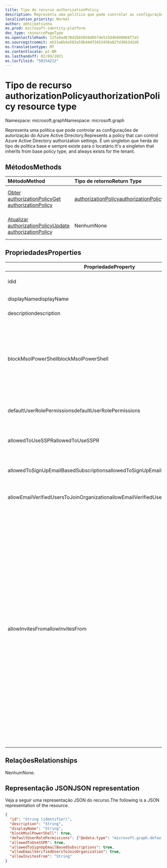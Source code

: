 ```yaml
---
title: Tipo de recurso authorizationPolicy
description: Representa uma política que pode controlar as configurações de autorização do Azure Active Directory.
localization_priority: Normal
author: abhijeetsinha
ms.prod: microsoft-identity-platform
doc_type: resourcePageType
ms.openlocfilehash: 12fe4ad670d2bb5056d05fde533d4b690068f7a5
ms.sourcegitcommit: eb31a6b4a582a59b44df3453450a82fd366342d0
ms.translationtype: MT
ms.contentlocale: pt-BR
ms.lasthandoff: 02/09/2021
ms.locfileid: "50154212"
---
```

# <a name="authorizationpolicy-resource-type"></a><span data-ttu-id="66040-103">Tipo de recurso authorizationPolicy</span><span class="sxs-lookup"><span data-stu-id="66040-103">authorizationPolicy resource type</span></span>

<span data-ttu-id="66040-104">Namespace: microsoft.graph</span><span class="sxs-lookup"><span data-stu-id="66040-104">Namespace: microsoft.graph</span></span>

<span data-ttu-id="66040-105">Representa uma política que pode controlar as configurações de autorização do Azure Active Directory.</span><span class="sxs-lookup"><span data-stu-id="66040-105">Represents a policy that can control Azure Active Directory authorization settings.</span></span> <span data-ttu-id="66040-106">É um singleton que herda do tipo de política base e sempre existe para o locatário.</span><span class="sxs-lookup"><span data-stu-id="66040-106">It's a singleton that inherits from base policy type, and always exists for the tenant.</span></span>

## <a name="methods"></a><span data-ttu-id="66040-107">Métodos</span><span class="sxs-lookup"><span data-stu-id="66040-107">Methods</span></span>

| <span data-ttu-id="66040-108">Método</span><span class="sxs-lookup"><span data-stu-id="66040-108">Method</span></span>       | <span data-ttu-id="66040-109">Tipo de retorno</span><span class="sxs-lookup"><span data-stu-id="66040-109">Return Type</span></span> | <span data-ttu-id="66040-110">Descrição</span><span class="sxs-lookup"><span data-stu-id="66040-110">Description</span></span> |
|:-------------|:------------|:------------|
| [<span data-ttu-id="66040-111">Obter authorizationPolicy</span><span class="sxs-lookup"><span data-stu-id="66040-111">Get authorizationPolicy</span></span>](../api/authorizationpolicy-get.md) | [<span data-ttu-id="66040-112">authorizationPolicy</span><span class="sxs-lookup"><span data-stu-id="66040-112">authorizationPolicy</span></span>](authorizationpolicy.md) | <span data-ttu-id="66040-113">Leia o objeto authorizationPolicy.</span><span class="sxs-lookup"><span data-stu-id="66040-113">Read the authorizationPolicy object.</span></span> |
| [<span data-ttu-id="66040-114">Atualizar authorizationPolicy</span><span class="sxs-lookup"><span data-stu-id="66040-114">Update authorizationPolicy</span></span>](../api/authorizationpolicy-update.md) | <span data-ttu-id="66040-115">Nenhum</span><span class="sxs-lookup"><span data-stu-id="66040-115">None</span></span> | <span data-ttu-id="66040-116">Atualize o objeto authorizationPolicy.</span><span class="sxs-lookup"><span data-stu-id="66040-116">Update the authorizationPolicy object.</span></span> |

## <a name="properties"></a><span data-ttu-id="66040-117">Propriedades</span><span class="sxs-lookup"><span data-stu-id="66040-117">Properties</span></span>  
| <span data-ttu-id="66040-118">Propriedade</span><span class="sxs-lookup"><span data-stu-id="66040-118">Property</span></span> | <span data-ttu-id="66040-119">Tipo</span><span class="sxs-lookup"><span data-stu-id="66040-119">Type</span></span> | <span data-ttu-id="66040-120">Descrição</span><span class="sxs-lookup"><span data-stu-id="66040-120">Description</span></span> | 
|-|-|-|
|<span data-ttu-id="66040-121">id</span><span class="sxs-lookup"><span data-stu-id="66040-121">id</span></span>|<span data-ttu-id="66040-122">Cadeia de caracteres</span><span class="sxs-lookup"><span data-stu-id="66040-122">String</span></span>| <span data-ttu-id="66040-123">ID da política de autorização.</span><span class="sxs-lookup"><span data-stu-id="66040-123">ID of the authorization policy.</span></span> <span data-ttu-id="66040-124">Obrigatório.</span><span class="sxs-lookup"><span data-stu-id="66040-124">Required.</span></span> <span data-ttu-id="66040-125">Somente leitura.</span><span class="sxs-lookup"><span data-stu-id="66040-125">Read-only.</span></span>| 
|<span data-ttu-id="66040-126">displayName</span><span class="sxs-lookup"><span data-stu-id="66040-126">displayName</span></span>|<span data-ttu-id="66040-127">Cadeia de caracteres</span><span class="sxs-lookup"><span data-stu-id="66040-127">String</span></span>| <span data-ttu-id="66040-128">Nome para exibição desta política.</span><span class="sxs-lookup"><span data-stu-id="66040-128">Display name for this policy.</span></span> |  
|<span data-ttu-id="66040-129">description</span><span class="sxs-lookup"><span data-stu-id="66040-129">description</span></span>|<span data-ttu-id="66040-130">Cadeia de caracteres</span><span class="sxs-lookup"><span data-stu-id="66040-130">String</span></span>| <span data-ttu-id="66040-131">Descrição desta política.</span><span class="sxs-lookup"><span data-stu-id="66040-131">Description of this policy.</span></span>|  
|<span data-ttu-id="66040-132">blockMsolPowerShell</span><span class="sxs-lookup"><span data-stu-id="66040-132">blockMsolPowerShell</span></span>|<span data-ttu-id="66040-133">Booliano</span><span class="sxs-lookup"><span data-stu-id="66040-133">Boolean</span></span>| <span data-ttu-id="66040-134">Para desabilitar o uso do MSOL PowerShell, de definida essa propriedade como true.</span><span class="sxs-lookup"><span data-stu-id="66040-134">To disable the use of MSOL PowerShell set this property to true.</span></span> <span data-ttu-id="66040-135">A configuração como true também desabilitará o acesso baseado no usuário ao ponto de extremidade de serviço herdado usado pelo MSOL PowerShell.</span><span class="sxs-lookup"><span data-stu-id="66040-135">Setting to true will also disable user-based access to the legacy service endpoint used by MSOL PowerShell.</span></span> <span data-ttu-id="66040-136">Isso não afeta o Azure AD Connect ou o Microsoft Graph.</span><span class="sxs-lookup"><span data-stu-id="66040-136">This does not affect Azure AD Connect or Microsoft Graph.</span></span> | 
|<span data-ttu-id="66040-137">defaultUserRolePermissions</span><span class="sxs-lookup"><span data-stu-id="66040-137">defaultUserRolePermissions</span></span>|[<span data-ttu-id="66040-138">defaultUserRolePermissions</span><span class="sxs-lookup"><span data-stu-id="66040-138">defaultUserRolePermissions</span></span>](defaultuserrolepermissions.md)| <span data-ttu-id="66040-139">Especifica determinadas permissões personalizáveis para a função de usuário padrão.</span><span class="sxs-lookup"><span data-stu-id="66040-139">Specifies certain customizable permissions for default user role.</span></span> | 
|<span data-ttu-id="66040-140">allowedToUseSSPR</span><span class="sxs-lookup"><span data-stu-id="66040-140">allowedToUseSSPR</span></span>|<span data-ttu-id="66040-141">Booliano</span><span class="sxs-lookup"><span data-stu-id="66040-141">Boolean</span></span>| <span data-ttu-id="66040-142">Indica se o Self-Serve redefinição de senha pode ser usado pelos usuários no locatário.</span><span class="sxs-lookup"><span data-stu-id="66040-142">Indicates whether the Self-Serve Password Reset feature can be used by users on the tenant.</span></span> | 
|<span data-ttu-id="66040-143">allowedToSignUpEmailBasedSubscriptions</span><span class="sxs-lookup"><span data-stu-id="66040-143">allowedToSignUpEmailBasedSubscriptions</span></span>|<span data-ttu-id="66040-144">Booliano</span><span class="sxs-lookup"><span data-stu-id="66040-144">Boolean</span></span>| <span data-ttu-id="66040-145">Indica se os usuários podem se inscrever para assinaturas baseadas em email.</span><span class="sxs-lookup"><span data-stu-id="66040-145">Indicates whether users can sign up for email based subscriptions.</span></span> | 
|<span data-ttu-id="66040-146">allowEmailVerifiedUsersToJoinOrganization</span><span class="sxs-lookup"><span data-stu-id="66040-146">allowEmailVerifiedUsersToJoinOrganization</span></span>|<span data-ttu-id="66040-147">Booliano</span><span class="sxs-lookup"><span data-stu-id="66040-147">Boolean</span></span>| <span data-ttu-id="66040-148">Indica se um usuário pode ingressar no locatário por meio de validação de email.</span><span class="sxs-lookup"><span data-stu-id="66040-148">Indicates whether a user can join the tenant by email validation.</span></span> | 
|<span data-ttu-id="66040-149">allowInvitesFrom</span><span class="sxs-lookup"><span data-stu-id="66040-149">allowInvitesFrom</span></span>|<span data-ttu-id="66040-150">Cadeia de caracteres</span><span class="sxs-lookup"><span data-stu-id="66040-150">String</span></span>|<span data-ttu-id="66040-151">Indica quem pode convidar usuários externos para a organização.</span><span class="sxs-lookup"><span data-stu-id="66040-151">Indicates who can invite external users to the organization.</span></span> <span data-ttu-id="66040-152">Os valores possíveis são:</span><span class="sxs-lookup"><span data-stu-id="66040-152">Possible values are:</span></span><ul><li><span data-ttu-id="66040-153">`none` - Impedir que todos, incluindo administradores, convidando usuários externos.</span><span class="sxs-lookup"><span data-stu-id="66040-153">`none` - Prevent everyone, including admins, from inviting external users.</span></span> <span data-ttu-id="66040-154">Configuração padrão para o Governo dos Estados Unidos.</span><span class="sxs-lookup"><span data-stu-id="66040-154">Default setting for US Government.</span></span></li><li><span data-ttu-id="66040-155">`adminsAndGuestInviters` - Permitir que os membros das funções Administradores Globais, Administradores de Usuários e Convidados convidem usuários externos.</span><span class="sxs-lookup"><span data-stu-id="66040-155">`adminsAndGuestInviters` - Allow members of Global Administrators, User Administrators, and Guest Inviter roles to invite external users.</span></span></li><li><span data-ttu-id="66040-156">`adminsGuestInvitersAndAllMembers` - Permitir que as funções de administrador acima e todos os outros membros da função de usuário convidem usuários externos.</span><span class="sxs-lookup"><span data-stu-id="66040-156">`adminsGuestInvitersAndAllMembers` - Allow the above admin roles and all other User role members to invite external users.</span></span></li><li><span data-ttu-id="66040-157">`everyone` - Permitir que todos na organização, incluindo usuários convidados, convidem usuários externos.</span><span class="sxs-lookup"><span data-stu-id="66040-157">`everyone` - Allow everyone in the organization, including guest users, to invite external users.</span></span> <span data-ttu-id="66040-158">Configuração padrão para todos os ambientes de nuvem, exceto o Governo dos Estados Unidos.</span><span class="sxs-lookup"><span data-stu-id="66040-158">Default setting for all cloud environments except US Government.</span></span></li></ul> |

## <a name="relationships"></a><span data-ttu-id="66040-159">Relações</span><span class="sxs-lookup"><span data-stu-id="66040-159">Relationships</span></span>

<span data-ttu-id="66040-160">Nenhum</span><span class="sxs-lookup"><span data-stu-id="66040-160">None.</span></span>

## <a name="json-representation"></a><span data-ttu-id="66040-161">Representação JSON</span><span class="sxs-lookup"><span data-stu-id="66040-161">JSON representation</span></span>

<span data-ttu-id="66040-162">Veja a seguir uma representação JSON do recurso.</span><span class="sxs-lookup"><span data-stu-id="66040-162">The following is a JSON representation of the resource.</span></span>

<!-- {
  "blockType": "resource",
  "optionalProperties": [

  ],
  "@odata.type": "microsoft.graph.authorizationPolicy",
  "keyProperty": "id"
}-->

```json
{
  "id": "String (identifier)",
  "description": "String",
  "displayName": "String",
  "blockMsolPowerShell": true,
  "defaultUserRolePermissions": {"@odata.type": "microsoft.graph.defaultUserRolePermissions"},
  "allowedToUseSSPR": true,
  "allowedToSignUpEmailBasedSubscriptions": true,
  "allowEmailVerifiedUsersToJoinOrganization": true,
  "allowInvitesFrom": "String"
}
```
